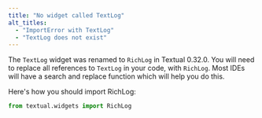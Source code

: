```yaml
---
title: "No widget called TextLog"
alt_titles:
  - "ImportError with TextLog"
  - "TextLog does not exist"
---
```


The `TextLog` widget was renamed to `RichLog` in Textual 0.32.0.
You will need to replace all references to `TextLog` in your code, with `RichLog`.
Most IDEs will have a search and replace function which will help you do this.

Here's how you should import RichLog:

```python
from textual.widgets import RichLog
```
